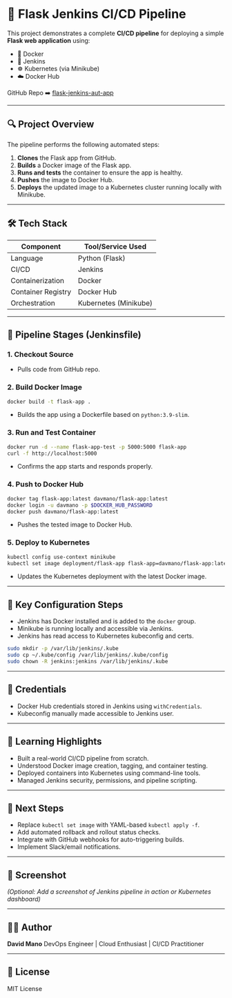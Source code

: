 # 🧪 Flask Jenkins CI/CD Pipeline

This project demonstrates a complete **CI/CD pipeline** for deploying a simple **Flask web application** using:

* 🐳 Docker
* 🔧 Jenkins
* ☸️ Kubernetes (via Minikube)
* ☁️ Docker Hub

GitHub Repo ➡️ [flask-jenkins-aut-app](https://github.com/davmano/flask-jenkins-aut-app)

---

## 🔍 Project Overview

The pipeline performs the following automated steps:

1. **Clones** the Flask app from GitHub.
2. **Builds** a Docker image of the Flask app.
3. **Runs and tests** the container to ensure the app is healthy.
4. **Pushes** the image to Docker Hub.
5. **Deploys** the updated image to a Kubernetes cluster running locally with Minikube.

---

## 🛠️ Tech Stack

| Component          | Tool/Service Used     |
| ------------------ | --------------------- |
| Language           | Python (Flask)        |
| CI/CD              | Jenkins               |
| Containerization   | Docker                |
| Container Registry | Docker Hub            |
| Orchestration      | Kubernetes (Minikube) |

---

## 🔧 Pipeline Stages (Jenkinsfile)

### 1. Checkout Source

* Pulls code from GitHub repo.

### 2. Build Docker Image

```sh
docker build -t flask-app .
```

* Builds the app using a Dockerfile based on `python:3.9-slim`.

### 3. Run and Test Container

```sh
docker run -d --name flask-app-test -p 5000:5000 flask-app
curl -f http://localhost:5000
```

* Confirms the app starts and responds properly.

### 4. Push to Docker Hub

```sh
docker tag flask-app:latest davmano/flask-app:latest
docker login -u davmano -p $DOCKER_HUB_PASSWORD
docker push davmano/flask-app:latest
```

* Pushes the tested image to Docker Hub.

### 5. Deploy to Kubernetes

```sh
kubectl config use-context minikube
kubectl set image deployment/flask-app flask-app=davmano/flask-app:latest --record
```

* Updates the Kubernetes deployment with the latest Docker image.

---

## 🧱 Key Configuration Steps

* Jenkins has Docker installed and is added to the `docker` group.
* Minikube is running locally and accessible via Jenkins.
* Jenkins has read access to Kubernetes kubeconfig and certs.

```sh
sudo mkdir -p /var/lib/jenkins/.kube
sudo cp ~/.kube/config /var/lib/jenkins/.kube/config
sudo chown -R jenkins:jenkins /var/lib/jenkins/.kube
```

---

## 🔐 Credentials

* Docker Hub credentials stored in Jenkins using `withCredentials`.
* Kubeconfig manually made accessible to Jenkins user.

---

## 🧠 Learning Highlights

* Built a real-world CI/CD pipeline from scratch.
* Understood Docker image creation, tagging, and container testing.
* Deployed containers into Kubernetes using command-line tools.
* Managed Jenkins security, permissions, and pipeline scripting.

---

## 🚀 Next Steps

* Replace `kubectl set image` with YAML-based `kubectl apply -f`.
* Add automated rollback and rollout status checks.
* Integrate with GitHub webhooks for auto-triggering builds.
* Implement Slack/email notifications.

---

## 📸 Screenshot

*(Optional: Add a screenshot of Jenkins pipeline in action or Kubernetes dashboard)*

---

## 👨‍💻 Author

**David Mano**
DevOps Engineer | Cloud Enthusiast | CI/CD Practitioner

---

## 📂 License

MIT License

